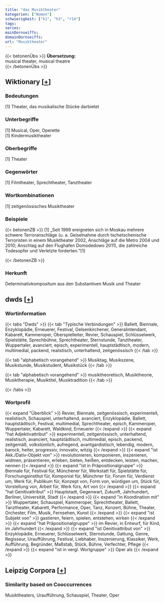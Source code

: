 ```yaml
---
title: "das Musiktheater"
kategorien: ["Nomen"]
schwierigkeit: ["k1", "h3", "r14"]
tags:
series:
mainDornseiffs:
domainDornseiffs:
url: "Musiktheater"
---
```


{{< betonenÜbs >}}
**Übersetzung:**  
musical theater, musical theatre  
{{< /betonenÜbs >}}

## Wiktionary [[+](https://de.wiktionary.org/wiki/Musiktheater)]

### Bedeutungen
[1] Theater, das musikalische Stücke darbietet  

### Unterbegriffe
[1] Musical, Oper, Operette  
[1] Kindermusiktheater  

### Oberbegriffe
[1] Theater  

### Gegenwörter
[1] Filmtheater, Sprechtheater, Tanztheater  

### Wortkombinationen
[1] zeitgenössisches Musiktheater  

### Beispiele
{{< betonenZB >}}
[1] „Seit 1999 ereigneten sich in Moskau mehrere schwere Terroranschläge (u. a. Geiselnahme durch tschetschenische Terroristen in einem Musiktheater 2002, Anschläge auf die Metro 2004 und 2010; Anschlag auf den Flughafen Domodedowo 2011), die zahlreiche Todesopfer und Verletzte forderten.“[1]  

{{< /betonenZB >}}
### Herkunft
Determinativkompositum aus den Substantiven Musik und Theater  



## dwds [[+](https://www.dwds.de/wb/Musiktheater)]

### Wortinformation
{{< tabs "Dwds" >}}
{{< tab "Typische Verbindungen" >}}
Ballett, Biennale, Enzyklopädie, Erneuerer, Festival, Gelsenkirchener, Generalintendant, Kabarett, Kammeroper, Oberspielleiter, Revier, Schauspiel, Schlüsselwerk, Spielstätte, Sprechbühne, Sprechtheater, Sternstunde, Tanztheater, Wuppertaler, avanciert, episch, experimentell, hauptstädtisch, modern, multimedial, packend, realistisch, unterhaltend, zeitgenössisch
{{< /tab >}}

{{< tab "alphabetisch vorangehend" >}}
Musiktag, Musikszene, Musikstunde, Musikstudent, Musikstück
{{< /tab >}}

{{< tab "alphabetisch vorangehend" >}}
musiktheoretisch, Musiktheorie, Musiktherapie, Musiktitel, Musiktradition
{{< /tab >}}

{{< /tabs >}}

### Wortprofil
{{< expand "Überblick" >}} Revier, Biennale, zeitgenössisch, experimentell, realistisch, Schauspiel, unterhaltend, avanciert, Enzyklopädie, Ballett, hauptstädtisch, Festival, multimedial, Sprechtheater, episch, Kammeroper, Wuppertaler, Kabarett, Waldkind, Erneuerer {{< /expand >}}
{{< expand "hat Adjektivattribut" >}} experimentell, zeitgenössisch, unterhaltend, realistisch, avanciert, hauptstädtisch, multimedial, episch, packend, zeitgemäß, volkstümlich, aufregend, avantgardistisch, lebendig, modern, barock, heiter, progressiv, innovativ, witzig {{< /expand >}}
{{< expand "ist Akk./Dativ-Objekt von" >}} revolutionieren, komponieren, inszenieren, widmen, präsentieren, erleben, bieten, heißen, entdecken, leisten, machen, nennen {{< /expand >}}
{{< expand "ist in Präpositionalgruppe" >}} Biennale für, Festival für, Münchener für, Werkstatt für, Spielstätte für, Forschungsinstitut für, Komponist für, Münchner für, Forum für, Verdienst um, Werk für, Publikum für, Konzept von, Form von, würdigen um, Stück für, Vorstellung von, Arbeit für, Werk fürs, Art von {{< /expand >}}
{{< expand "hat Genitivattribut" >}} Hauptstadt, Gegenwart, Zukunft, Jahrhundert, Berliner, Universität, Stadt {{< /expand >}}
{{< expand "in Koordination mit" >}} Wuppertaler, Schauspiel, Kammeroper, Sprechtheater, Ballett, Tanztheater, Kabarett, Performance, Oper, Tanz, Konzert, Bühne, Theater, Orchester, Film, Musik, Fernsehen, Kunst {{< /expand >}}
{{< expand "ist Subjekt von" >}} gastieren, feiern, spielen, entstehen, wirken {{< /expand >}}
{{< expand "hat Präpositionalgruppe" >}} im Revier, in Entwurf, für Kind, im Jahrhundert {{< /expand >}}
{{< expand "ist Genitivattribut von" >}} Enzyklopädie, Erneuerer, Schlüsselwerk, Sternstunde, Gattung, Genre, Regisseur, Uraufführung, Festival, Liebhaber, Inszenierung, Klassiker, Werk, Aufführung, Begründer, Maßstab, Stück, Bühne, Verfechter, Pflege {{< /expand >}}
{{< expand "ist in vergl. Wortgruppe" >}} Oper als {{< /expand >}}

## Leipzig Corpora [[+](https://corpora.uni-leipzig.de/en/res?word=Musiktheater&corpusId=deu_newscrawl-public_2018)]


### Similarity based on Cooccurrences
Musiktheaters, Uraufführung, Schauspiel, Theater, Oper

